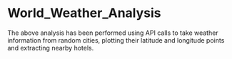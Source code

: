 # World_Weather_Analysis

The above analysis has been performed using API calls to take weather information from random cities, plotting their latitude and longitude points and extracting nearby hotels.  
